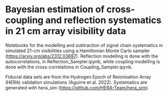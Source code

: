 # Bayesian estimation of cross-coupling and reflection systematics in 21 cm array visibility data

Notebooks for the modelling and subtraction of signal chain systematics in simulated 21-cm visibilities using a Hamiltonian Monte Carlo sampler (https://arxiv.org/abs/2312.03697). Reflection modelling is done with the autocorrelations, in Reflection_Sampler.ipynb, while coupling modelling is done with the cross-correlations in Coupling_Sampler.ipynb.

Fiducial data sets are from the Hydrogen Epoch of Reionisation Array (HERA) validation simulations (Aguirre et al. 2022). Systematics are generated with hera_sim (https://github.com/HERA-Team/hera_sim).
